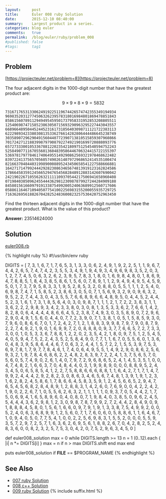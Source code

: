 ```yaml
---
layout:     post
title:      Euler 008 ruby Solution
date:       2015-12-10 08:40:00
summary:    Largest product in a series.
categories: blog euler
comments:   true
permalink:  /blog/euler/ruby/problem_008
#published: false
#tags:      tag1
---
```


## Problem

[https://projecteuler.net/problem=8](https://projecteuler.net/problem=8)

The four adjacent digits in the 1000-digit number that have the greatest product are:

 $$9 × 9 × 8 × 9 = 5832$$

    73167176531330624919225119674426574742355349194934
    96983520312774506326239578318016984801869478851843
    85861560789112949495459501737958331952853208805511
    12540698747158523863050715693290963295227443043557
    66896648950445244523161731856403098711121722383113
    62229893423380308135336276614282806444486645238749
    30358907296290491560440772390713810515859307960866
    70172427121883998797908792274921901699720888093776
    65727333001053367881220235421809751254540594752243
    52584907711670556013604839586446706324415722155397
    53697817977846174064955149290862569321978468622482
    83972241375657056057490261407972968652414535100474
    82166370484403199890008895243450658541227588666881
    16427171479924442928230863465674813919123162824586
    17866458359124566529476545682848912883142607690042
    24219022671055626321111109370544217506941658960408
    07198403850962455444362981230987879927244284909188
    84580156166097919133875499200524063689912560717606
    05886116467109405077541002256983155200055935729725
    71636269561882670428252483600823257530420752963450

Find the thirteen adjacent digits in the 1000-digit number that have the greatest product. What is the value of this product?

**Answer:** 23514624000

## Solution

[euler008.rb](https://github.com/tvarley/euler/blob/master/ruby/lib/euler008.rb)

{% highlight ruby %}
#!/usr/bin/env ruby

DIGITS = [
  7, 3, 1, 6, 7, 1, 7, 6, 5, 3, 1, 3, 3, 0, 6, 2, 4, 9, 1, 9, 2, 2, 5, 1, 1,
  9, 6, 7, 4, 4, 2, 6, 5, 7, 4, 7, 4, 2, 3, 5, 5, 3, 4, 9, 1, 9, 4, 9, 3, 4,
  9, 6, 9, 8, 3, 5, 2, 0, 3, 1, 2, 7, 7, 4, 5, 0, 6, 3, 2, 6, 2, 3, 9, 5, 7,
  8, 3, 1, 8, 0, 1, 6, 9, 8, 4, 8, 0, 1, 8, 6, 9, 4, 7, 8, 8, 5, 1, 8, 4, 3,
  8, 5, 8, 6, 1, 5, 6, 0, 7, 8, 9, 1, 1, 2, 9, 4, 9, 4, 9, 5, 4, 5, 9, 5, 0,
  1, 7, 3, 7, 9, 5, 8, 3, 3, 1, 9, 5, 2, 8, 5, 3, 2, 0, 8, 8, 0, 5, 5, 1, 1,
  1, 2, 5, 4, 0, 6, 9, 8, 7, 4, 7, 1, 5, 8, 5, 2, 3, 8, 6, 3, 0, 5, 0, 7, 1,
  5, 6, 9, 3, 2, 9, 0, 9, 6, 3, 2, 9, 5, 2, 2, 7, 4, 4, 3, 0, 4, 3, 5, 5, 7,
  6, 6, 8, 9, 6, 6, 4, 8, 9, 5, 0, 4, 4, 5, 2, 4, 4, 5, 2, 3, 1, 6, 1, 7, 3,
  1, 8, 5, 6, 4, 0, 3, 0, 9, 8, 7, 1, 1, 1, 2, 1, 7, 2, 2, 3, 8, 3, 1, 1, 3,
  6, 2, 2, 2, 9, 8, 9, 3, 4, 2, 3, 3, 8, 0, 3, 0, 8, 1, 3, 5, 3, 3, 6, 2, 7,
  6, 6, 1, 4, 2, 8, 2, 8, 0, 6, 4, 4, 4, 4, 8, 6, 6, 4, 5, 2, 3, 8, 7, 4, 9,
  3, 0, 3, 5, 8, 9, 0, 7, 2, 9, 6, 2, 9, 0, 4, 9, 1, 5, 6, 0, 4, 4, 0, 7, 7,
  2, 3, 9, 0, 7, 1, 3, 8, 1, 0, 5, 1, 5, 8, 5, 9, 3, 0, 7, 9, 6, 0, 8, 6, 6,
  7, 0, 1, 7, 2, 4, 2, 7, 1, 2, 1, 8, 8, 3, 9, 9, 8, 7, 9, 7, 9, 0, 8, 7, 9,
  2, 2, 7, 4, 9, 2, 1, 9, 0, 1, 6, 9, 9, 7, 2, 0, 8, 8, 8, 0, 9, 3, 7, 7, 6,
  6, 5, 7, 2, 7, 3, 3, 3, 0, 0, 1, 0, 5, 3, 3, 6, 7, 8, 8, 1, 2, 2, 0, 2, 3,
  5, 4, 2, 1, 8, 0, 9, 7, 5, 1, 2, 5, 4, 5, 4, 0, 5, 9, 4, 7, 5, 2, 2, 4, 3,
  5, 2, 5, 8, 4, 9, 0, 7, 7, 1, 1, 6, 7, 0, 5, 5, 6, 0, 1, 3, 6, 0, 4, 8, 3,
  9, 5, 8, 6, 4, 4, 6, 7, 0, 6, 3, 2, 4, 4, 1, 5, 7, 2, 2, 1, 5, 5, 3, 9, 7,
  5, 3, 6, 9, 7, 8, 1, 7, 9, 7, 7, 8, 4, 6, 1, 7, 4, 0, 6, 4, 9, 5, 5, 1, 4,
  9, 2, 9, 0, 8, 6, 2, 5, 6, 9, 3, 2, 1, 9, 7, 8, 4, 6, 8, 6, 2, 2, 4, 8, 2,
  8, 3, 9, 7, 2, 2, 4, 1, 3, 7, 5, 6, 5, 7, 0, 5, 6, 0, 5, 7, 4, 9, 0, 2, 6,
  1, 4, 0, 7, 9, 7, 2, 9, 6, 8, 6, 5, 2, 4, 1, 4, 5, 3, 5, 1, 0, 0, 4, 7, 4,
  8, 2, 1, 6, 6, 3, 7, 0, 4, 8, 4, 4, 0, 3, 1, 9, 9, 8, 9, 0, 0, 0, 8, 8, 9,
  5, 2, 4, 3, 4, 5, 0, 6, 5, 8, 5, 4, 1, 2, 2, 7, 5, 8, 8, 6, 6, 6, 8, 8, 1,
  1, 6, 4, 2, 7, 1, 7, 1, 4, 7, 9, 9, 2, 4, 4, 4, 2, 9, 2, 8, 2, 3, 0, 8, 6,
  3, 4, 6, 5, 6, 7, 4, 8, 1, 3, 9, 1, 9, 1, 2, 3, 1, 6, 2, 8, 2, 4, 5, 8, 6,
  1, 7, 8, 6, 6, 4, 5, 8, 3, 5, 9, 1, 2, 4, 5, 6, 6, 5, 2, 9, 4, 7, 6, 5, 4,
  5, 6, 8, 2, 8, 4, 8, 9, 1, 2, 8, 8, 3, 1, 4, 2, 6, 0, 7, 6, 9, 0, 0, 4, 2,
  2, 4, 2, 1, 9, 0, 2, 2, 6, 7, 1, 0, 5, 5, 6, 2, 6, 3, 2, 1, 1, 1, 1, 1, 0,
  9, 3, 7, 0, 5, 4, 4, 2, 1, 7, 5, 0, 6, 9, 4, 1, 6, 5, 8, 9, 6, 0, 4, 0, 8,
  0, 7, 1, 9, 8, 4, 0, 3, 8, 5, 0, 9, 6, 2, 4, 5, 5, 4, 4, 4, 3, 6, 2, 9, 8,
  1, 2, 3, 0, 9, 8, 7, 8, 7, 9, 9, 2, 7, 2, 4, 4, 2, 8, 4, 9, 0, 9, 1, 8, 8,
  8, 4, 5, 8, 0, 1, 5, 6, 1, 6, 6, 0, 9, 7, 9, 1, 9, 1, 3, 3, 8, 7, 5, 4, 9,
  9, 2, 0, 0, 5, 2, 4, 0, 6, 3, 6, 8, 9, 9, 1, 2, 5, 6, 0, 7, 1, 7, 6, 0, 6,
  0, 5, 8, 8, 6, 1, 1, 6, 4, 6, 7, 1, 0, 9, 4, 0, 5, 0, 7, 7, 5, 4, 1, 0, 0,
  2, 2, 5, 6, 9, 8, 3, 1, 5, 5, 2, 0, 0, 0, 5, 5, 9, 3, 5, 7, 2, 9, 7, 2, 5,
  7, 1, 6, 3, 6, 2, 6, 9, 5, 6, 1, 8, 8, 2, 6, 7, 0, 4, 2, 8, 2, 5, 2, 4, 8,
  3, 6, 0, 0, 8, 2, 3, 2, 5, 7, 5, 3, 0, 4, 2, 0, 7, 5, 2, 9, 6, 3, 4, 5, 0
]

def euler008_solution
  max = 0
  while DIGITS.length >= 13
    n = 1
    (0..12).each { |i| n *= DIGITS[i] }
    max = n if n > max
    DIGITS.shift
  end
  max
end

puts euler008_solution if __FILE__ == $PROGRAM_NAME
{% endhighlight %}

## See Also
* [007 ruby Solution]({{site.baseurl}}/blog/euler/ruby/problem_007)
* [008 c++ Solution]({{site.baseurl}}/blog/euler/cpp/problem_008)
* [009 ruby Solution]({{site.baseurl}}/blog/euler/ruby/problem_009)
{% include suffix.html %}
